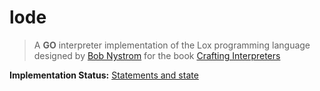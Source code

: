 # lode

> A **GO** interpreter implementation of the Lox programming language designed by [Bob Nystrom](https://github.com/munificent) for the book [Crafting Interpreters](http://craftinginterpreters.com)

**Implementation Status:** [Statements and state](http://craftinginterpreters.com/statements-and-state.html)
